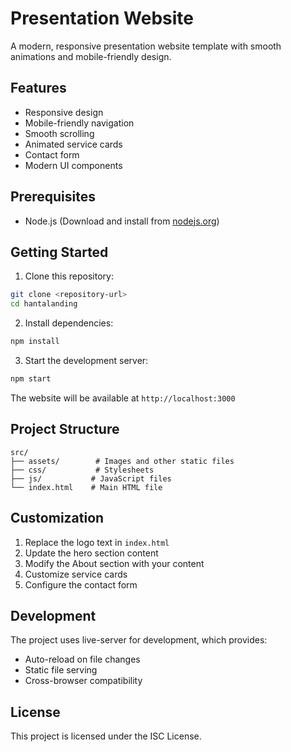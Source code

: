 # Presentation Website

A modern, responsive presentation website template with smooth animations and mobile-friendly design.

## Features

- Responsive design
- Mobile-friendly navigation
- Smooth scrolling
- Animated service cards
- Contact form
- Modern UI components

## Prerequisites

- Node.js (Download and install from [nodejs.org](https://nodejs.org/))

## Getting Started

1. Clone this repository:
```bash
git clone <repository-url>
cd hantalanding
```

2. Install dependencies:
```bash
npm install
```

3. Start the development server:
```bash
npm start
```

The website will be available at `http://localhost:3000`

## Project Structure

```
src/
├── assets/        # Images and other static files
├── css/           # Stylesheets
├── js/           # JavaScript files
└── index.html    # Main HTML file
```

## Customization

1. Replace the logo text in `index.html`
2. Update the hero section content
3. Modify the About section with your content
4. Customize service cards
5. Configure the contact form

## Development

The project uses live-server for development, which provides:
- Auto-reload on file changes
- Static file serving
- Cross-browser compatibility

## License

This project is licensed under the ISC License. 